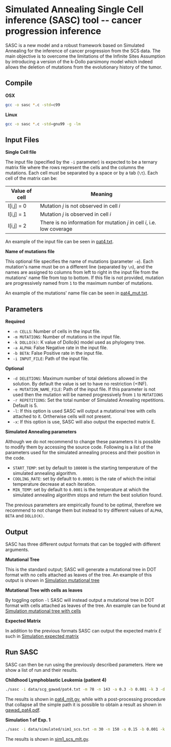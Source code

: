Simulated Annealing Single Cell inference (SASC) tool -- cancer progression inference
===================

SASC is  a new model and a robust framework based on Simulated Annealing for the inference of cancer progression from the SCS data.
The main objective is to overcome the limitations of the Infinite Sites Assumption by introducing a version of the k-Dollo parsimony model which indeed allows the deletion of mutations from the evolutionary history of the tumor. 

<!-- A detailed description of the framework can be found in published version of the paper [Inferring Cancer Progression from Single Cell Sequencing while allowing loss of mutations](#). -->

Compile
--------

**OSX**
```bash
gcc -o sasc *.c -std=c99
```

**Linux**
```bash
gcc -o sasc *.c -std=gnu99 -g -lm
```

Input Files
-------------

**Single Cell file**

The input file (specified by the `-i` parameter) is expected to be a ternary matrix file where the rows represent the cells and the columns the mutations. Each cell must be separated by a space or by a tab (`\t`). Each cell of the matrix can be:

| Value of cell | Meaning |
| ------------- | ------------- |
| I[i,j] = 0    | Mutation *j* is not observed in cell *i*  |
| I[i,j] = 1    | Mutation *j* is observed in cell *i*  |
| I[i,j] = 2    | There is no information for mutation *j* in cell *i*, i.e. low coverage  |

An example of the input file can be seen in [pat4.txt](data/scg_gawad/pat4.txt).

**Name of mutations file**

This optional file specifies the name of mutations (parameter `-e`). Each mutation's name must be on a different line (separated by `\n`), and the names are assigned to columns from left to right in the input file from the mutations' name file from top to bottom. If this file is not provided, mutation are progressively named from `1` to the maximum number of mutations.

An example of the mutations' name file can be seen in [pat4_mut.txt](data/scg_gawad/pat4_mut.txt).

Parameters
----------

**Required**

- `-n CELLS`: Number of cells in the input file.
- `-m MUTATIONS`: Number of mutations in the input file.
- `-k DOLLO(k)`: K value of Dollo(k) model used as phylogeny tree.
- `-a ALPHA`: False Negative rate in the input file.
- `-b BETA`: False Positive rate in the input file.
- `-i INPUT_FILE`: Path of the input file.

**Optional**
- `-d DELETIONS`: Maximum number of total deletions allowed in the solution. By default the value is set to have no restriction (+INF).
- `-e MUTATION_NAME_FILE`: Path of the input file. If this parameter is not used then the mutation will be named progressively from `1` to `MUTATIONS`
- `-r REPETITIONS`: Set the total number of Simulated Annealing repetitions. Default is 5.
- `-l`: If this option is used SASC will output a mutational tree with cells attached to it. Ortherwise cells will not present.
- `-x`: If this option is use, SASC will also output the expected matrix E.


**Simulated Annealing parameters**

Although we do not recommend to change these parameters it is possible to modify them by accessing the source code.
Following is a list of the parameters used for the simulated annealing process and their position in the code.

- `START_TEMP`: set by default to `100000` is the starting temperature of the simulated annealing algorithm.
- `COOLING_RATE`: set by default  to `0.00001` is the rate of which the initial temperature decrease at each iteration.
- `MIN_TEMP`: set by default  to `0.0001` is the temperature at which the simulated annealing algorithm stops and return the best solution found.

The previous parameters are empirically found to be optimal, therefore we recommend to not change them but instead to try different values of `ALPHA`, `BETA` and `DOLLO(K)`.

Output
---------
SASC has three different output formats that can be toggled with different arguments.

**Mutational Tree**

This is the standard output; SASC will generate a mutational tree in DOT format with no cells attached as leaves of the tree. An example of this output is shown in [Simulation mutational tree](data/results/simulation_scs_mlt.gv)

**Mutational Tree with cells as leaves**

By toggling option `-l` SASC will instead output a mutational tree in DOT format with cells attached as leaves of the tree. An example can be found at [Simulation mutational tree with cells](data/results/simulation_scs_mlt_cells.gv)

**Expected Matrix**

In addition to the previous formats SASC can output the expected matrix *E* such in [Simulation expected matrix](data/results/simulation_scs_out.txt)

Run SASC
--------
SASC can then be run using the previously described parameters. Here we show a list of run and their results.

**Childhood Lymphoblastic Leukemia (patient 4)**
```bash
./sasc -i data/scg_gawad/pat4.txt -m 78 -n 143 -a 0.3 -b 0.001 -k 3 -d 10 -e data/scg_gawad/pat4_mut.txt 
```

The results is shown in [pat4_mlt.gv](data/results/pat4_mlt.gv), while with a post-processing procedure that collapse all the simple path it is possible to obtain a result as shown in [gawad_pat4.pdf](data/results/gawad_pat4.pdf).

**Simulation 1 of Exp. 1**
```bash
./sasc -i data/simulated/sim1_scs.txt -m 30 -n 150 -a 0.15 -b 0.001 -k 3
```

The results is shown in [sim1_scs_mlt.gv](data/results/sim1_scs_mlt.gv).
